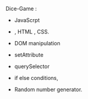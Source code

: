 Dice-Game :


- JavaScrpt
-  , HTML ,  CSS.

 - DOM manipulation
 - setAttribute
 - querySelector
 - if else conditions,
 - Random number generator.



